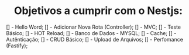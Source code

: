 <h1 align="center">Objetivos a cumprir com o Nestjs:</h1>



[] - Hello Word;
[] - Adicionar Nova Rota (Controller);
[] - MVC;
[] - Teste Básico;
[] - HOT Reload;
[] - Banco de Dados - MYSQL;
[] - Cache;
[] - Autênticação;
[] - CRUD Básico;
[] - Upload de Arquivos;
[] - Perfomance (Fastify);

